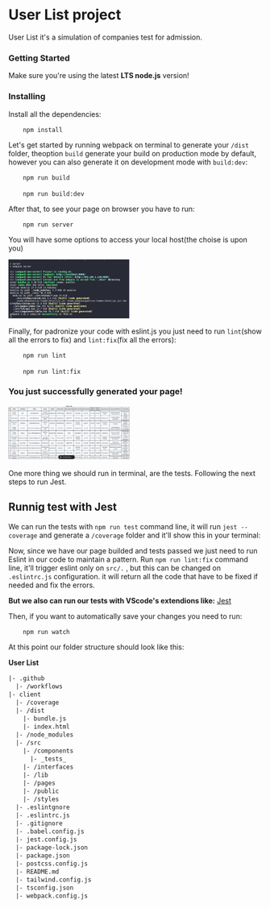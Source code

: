 # User List project

User List it's a simulation of companies test for admission.

### Getting Started

Make sure you're using the latest **LTS node.js** version!

### Installing


Install all the dependencies:

```
    npm install
```
Let's get started by running webpack on terminal to generate your `/dist` folder, theoption `build` generate your build on production mode by default, however you can also generate it on development mode with `build:dev`:

```
    npm run build

    npm run build:dev
```

After that, to see your page on browser you have to run:

```
    npm run server
```
You will have some options to access your local host(the choise is upon you)

<img src="./src/public/npm_run_server.png" width="240">

Finally, for padronize your code with eslint.js you just need to run `lint`(show all the errors to fix) and `lint:fix`(fix all the errors):

```
    npm run lint

    npm run lint:fix
```

### You just successfully generated your page!

<img src="./src/public/user_list_screen.png" width="240">

One more thing we should run in terminal, are the tests. Following the next steps to run Jest.

## Runnig test with Jest
We can run the tests with `npm run test` command line, it will run `jest --coverage` and generate a `/coverage` folder and it'll show this in your terminal:

Now, since we have our page builded and tests passed we just need to run Eslint in our code to maintain a pattern.
Run `npm run lint:fix` command line, it'll trigger eslint only on `src/.` , but this can be changed on `.eslintrc.js` configuration.
it will return all the code that have to be fixed if needed and fix the errors.

**But we also can run our tests with VScode's extendions like:** [Jest](https://marketplace.visualstudio.com/items?itemName=Orta.vscode-jest)

Then, if you want to automatically save your changes you need to run:

```
    npm run watch
```


At this point our folder structure should look like this:

**User List**
```
|- .github  
  |- /workflows
|- client  
  |- /coverage
  |- /dist
    |- bundle.js
    |- index.html
  |- /node_modules
  |- /src
    |- /components
      |- _tests_
    |- /interfaces
    |- /lib
    |- /pages
    |- /public
    |- /styles
  |- .eslintgnore
  |- .eslintrc.js
  |- .gitignore
  |- .babel.config.js
  |- jest.config.js
  |- package-lock.json
  |- package.json
  |- postcss.config.js
  |- README.md
  |- tailwind.config.js
  |- tsconfig.json
  |- webpack.config.js

```